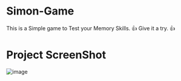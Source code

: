 # Simon-Game

This is a Simple game to Test your Memory Skills. 👍 Give it a try. 👍


# Project ScreenShot
![image](https://user-images.githubusercontent.com/86097862/172041970-332f06b2-3c64-4a35-a268-2d1dd204b453.png)
